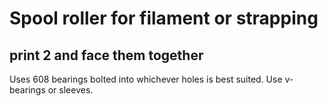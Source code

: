 # Spool roller for filament or strapping

## print 2 and face them together


Uses 608 bearings bolted into whichever holes is best suited. Use v-bearings 
or sleeves.